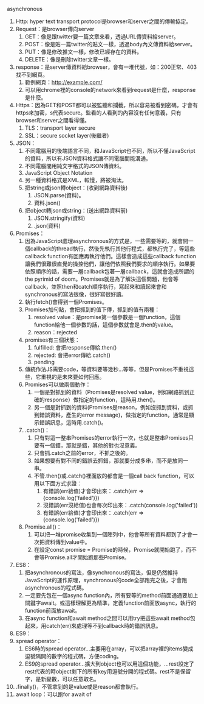 asynchronous
1. Http: hyper text transport protocol是browser和server之間的傳輸協定。
2. Request：是browser傳向server
   1. GET：像是跟twitter要一篇文章來看，透過URL傳資料給server。
   2. POST：像是貼一篇twitter的貼文一樣，透過body內文傳資料給server。
   3. PUT：像是修改推文一樣，修改已經存在的資料。
   4. DELETE：像是刪除twitter文章一樣。
3. response：是server傳資料給browser，會有一堆代號，如：200正常、403找不到網頁。
   1. 範例網頁：http://example.com/
   2. 可以用chrome裡的console的network來看到request是什麼，response是什麼。
4. Https：因為GET和POST都可以被監聽和攔截，所以容易被看到密碼，才會有https來加密，s代表secure。監看的人看到的內容沒有任何意義，只有browser和server之間看得懂。
   1. TLS：transport layer secure
   2. SSL：secure socket layer(後繼者)
5. JSON：
   1. 不同電腦用的後端語言不同，和JavaScript也不同，所以不懂JavaScript的資料，所以有JSON資料格式讓不同電腦間能溝通。
   2. 不同電腦間用純文字格式的JSON傳資料。
   3. JavaScript Object Notation
   4. 另一種資料格式是XML，較慢，將被淘汰。
   5. 把string或json轉object：(收到網路資料後)
      1. JSON.parse(資料)。
      2. 資料.json()
   6. 把object轉json或string：(送出網路資料前)
      1. JSON.stringify(資料)
      2. .json(資料)
6. Promises：
   1. 因為JavaScript處理asynchronous的方式是，一些需要等的，就會開一個callback的thread執行，然後先執行其他行程式，都執行完了，等這些callback function有回應再執行他們。這樣會造成這些callback function讓我們很難很直覺的操控他們，讓他們依照我們要求的順序執行。如果要依照順序的話，需要一層callback包著一層callback，這就會造成所謂的the pyrimid of doom。Promises就是為了解決這個問題，他會等callback，並照then和catch順序執行，寫起來和讀起來會和synchronous的寫法很像，很好寫很好讀。
   2. 執行fetch()會得到一個Promises。
   3. Promises加句點，會把抓到的值下傳，抓到的值有兩種：
      1. resolved value：是promise第一個參數是一個function，這個function給他一個參數的話，這個參數就會是.then的value。
      2. reason：rejected
   4. promises有三個狀態：
      1. fulfilled: 會把response傳給.then()
      2. rejected: 會把error傳給.catch()
      3. pending
   5. 傳統作法JS需要code，等資料要等幾秒...等等，但是Promises不重視這些，它重視的是未來要如何回應。
   6. Promises可以做兩個動作：
      1. 一個是對抓到的資料（Promises是resolved value，例如網路抓到正確的response）做指定的function，這時用.then()。
      2. 另一個是對抓到的資料(Promises是reason，例如沒抓到資料，或抓到錯誤資料，產生的error message)，做指定的function，通常是顯示錯誤訊息，這時用.catch()。
   7. .catch()：
      1. 只有對這一整串Promises的error執行一次，也就是整串Promises只要有一個錯，那就是錯，其他的對也沒意義。
      2. 只會抓.catch之前的error，不抓之後的。
      3. 如果想要有對不同的錯誤去抓錯，那就要分成多串，而不是放同一串。
      4. 不管.then()或.catch()裡面放的都會是一個call back function，可以用以下面方式求證：
         1. 有錯誤(err給值)才會印出來：.catch(err => {console.log('failed')})
         2. 沒錯誤(err沒給值)也會每次印出來：.catch(console.log('failed'))
         3. 有錯誤(err給值)才會印出來：.catch(err => {console.log('failed')})
   8. Promise.all()：
      1. 可以把一堆promise收集到一個陣列中，他會等所有資料都到了才會一次把資料傳到value中。
      2. 在設定const promise = Promise的時候，Promise就開始跑了，而不會等Promise.all才開始跑那些Promise。
7. ES8：
   1. 把asynchronous的寫法，像synchronous的寫法，但是仍然維持JavaScript的運作原理，synchronous的code全部跑完之後，才會跑asynchronous的程式碼。
   2. 一定要先包在一個async function內，所有要等的method前面通通要加上關鍵字await。或這樣理解更為精準，定義function前面放async，執行的function前面放await。
   3. 在async function和await method之間可以用try把這些await method包起來，用catch(err)來處理等不到callback時的錯誤訊息。
8.  ES9：
   4. spread operator：
      1. ES6時的spread operator...主要用在array，可以把array裡的items變成逗號隔開的數字的程式碼，方便coding。
      2. ES9的spread operator...擴大到object也可以用這個功能，...rest設定了rest代表的時object剩下的所有key用逗號分開的程式碼。rest不是保留字，是新變數，可以任意取名。
   5. .finally()，不管拿到的是value或是reason都會執行。
   6. await loop：可以跑for await of